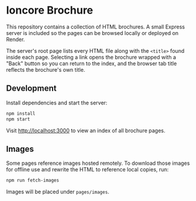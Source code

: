 # Ioncore Brochure

This repository contains a collection of HTML brochures. A small Express server is included so the pages can be browsed locally or deployed on Render.

The server's root page lists every HTML file along with the `<title>` found inside each page. Selecting a link opens the brochure wrapped with a "Back" button so you can return to the index, and the browser tab title reflects the brochure's own title.

## Development

Install dependencies and start the server:

```bash
npm install
npm start
```

Visit <http://localhost:3000> to view an index of all brochure pages.

## Images

Some pages reference images hosted remotely. To download those images for offline use and rewrite the HTML to reference local copies, run:

```bash
npm run fetch-images
```

Images will be placed under `pages/images`.
